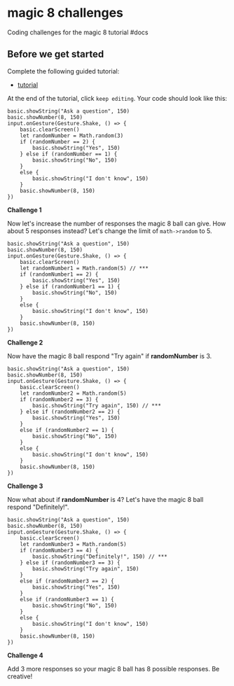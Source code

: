 # magic 8 challenges

Coding challenges for the magic 8 tutorial #docs

## Before we get started

Complete the following guided tutorial:

* [tutorial](/lessons/magic-8-ball/tutorial)

At the end of the tutorial, click `keep editing`. Your code should look like this:

```
basic.showString("Ask a question", 150)
basic.showNumber(8, 150)
input.onGesture(Gesture.Shake, () => {
    basic.clearScreen()
    let randomNumber = Math.random(3)
    if (randomNumber == 2) {
        basic.showString("Yes", 150)
    } else if (randomNumber == 1) {
        basic.showString("No", 150)
    }
    else {
        basic.showString("I don't know", 150)
    }
    basic.showNumber(8, 150)
})
```

**Challenge 1**

Now let's increase the number of responses the magic 8 ball can give. How about 5 responses instead? Let's change the limit of `math->random` to 5.

```
basic.showString("Ask a question", 150)
basic.showNumber(8, 150)
input.onGesture(Gesture.Shake, () => {
    basic.clearScreen()
    let randomNumber1 = Math.random(5) // ***
    if (randomNumber1 == 2) {
        basic.showString("Yes", 150)
    } else if (randomNumber1 == 1) {
        basic.showString("No", 150)
    }
    else {
        basic.showString("I don't know", 150)
    }
    basic.showNumber(8, 150)
})
```

**Challenge 2**

Now have the magic 8 ball respond "Try again" if **randomNumber** is 3.

```
basic.showString("Ask a question", 150)
basic.showNumber(8, 150)
input.onGesture(Gesture.Shake, () => {
    basic.clearScreen()
    let randomNumber2 = Math.random(5)
    if (randomNumber2 == 3) {
        basic.showString("Try again", 150) // ***
    } else if (randomNumber2 == 2) {
        basic.showString("Yes", 150)
    }
    else if (randomNumber2 == 1) {
        basic.showString("No", 150)
    }
    else {
        basic.showString("I don't know", 150)
    }
    basic.showNumber(8, 150)
})
```

**Challenge 3**

Now what about if **randomNumber** is 4? Let's have the magic 8 ball respond "Definitely!".

```
basic.showString("Ask a question", 150)
basic.showNumber(8, 150)
input.onGesture(Gesture.Shake, () => {
    basic.clearScreen()
    let randomNumber3 = Math.random(5)
    if (randomNumber3 == 4) {
        basic.showString("Definitely!", 150) // ***
    } else if (randomNumber3 == 3) {
        basic.showString("Try again", 150)
    }
    else if (randomNumber3 == 2) {
        basic.showString("Yes", 150)
    }
    else if (randomNumber3 == 1) {
        basic.showString("No", 150)
    }
    else {
        basic.showString("I don't know", 150)
    }
    basic.showNumber(8, 150)
})
```

**Challenge 4**

Add 3 more responses so your magic 8 ball has 8 possible responses. Be creative!

